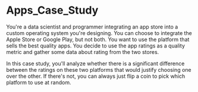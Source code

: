 # Apps_Case_Study

You're a data scientist and programmer integrating an app store into a custom operating system you're designing. You can choose to integrate the Apple Store or Google Play, but not both. You want to use the platform that sells the best quality apps. You decide to use the app ratings as a quality metric and gather some data about rating from the two stores. 

In this case study, you'll analyze whether there is a significant difference between the ratings on these two platforms that would justify choosing one over the other. If there's not, you can always just flip a coin to pick which platform to use at random. 
